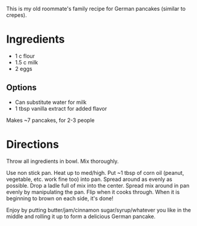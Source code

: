 This is my old roommate's family recipe for German pancakes (similar to crepes).

Ingredients
===========
* 1 c flour
* 1.5 c milk
* 2 eggs

Options
------
* Can substitute water for milk
* 1 tbsp vanilla extract for added flavor

Makes ~7 pancakes, for 2-3 people

Directions
==========
Throw all ingredients in bowl. Mix thoroughly.

Use non stick pan. Heat up to med/high. Put ~1 tbsp of corn oil (peanut, vegetable, etc. work fine too) into pan. Spread around as evenly as possible. Drop a ladle full of mix into the center. Spread mix around in pan evenly by manipulating the pan. Flip when it cooks through. When it is beginning to brown on each side, it's done!

Enjoy by putting butter/jam/cinnamon sugar/syrup/whatever you like in the middle and rolling it up to form a delicious German pancake.
